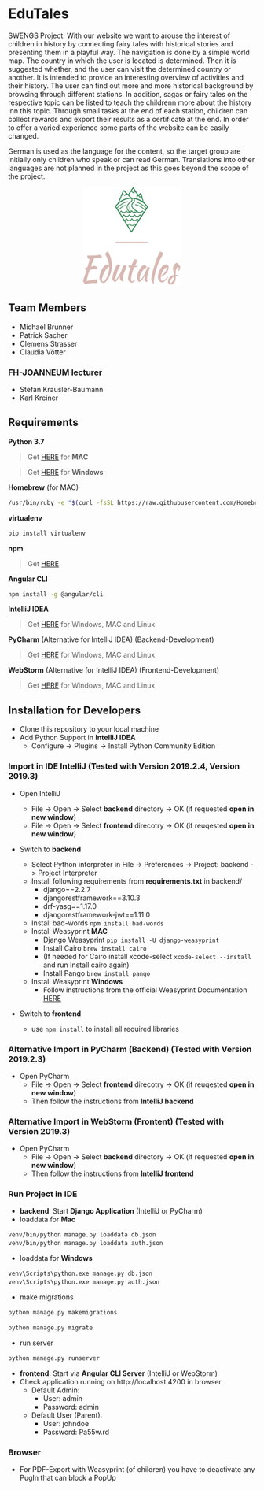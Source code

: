 # EduTales 

SWENGS Project. With our website we want to arouse the interest of children in history by connecting fairy tales with historical stories and presenting them in a playful way. The navigation is done by a simple world map. The country in which the user is located is determined. Then it is suggested whether, and the user can visit the determined country or another. It is intended to provice an interesting overview of activities and their history. The user can find out more and more historical background by browsing through different stations. In addition, sagas or fairy tales on the respective topic can be listed to teach the childrenn more about the history inn this topic. Through small tasks at the end of each station, children can collect rewards and export their results as a certificate at the end. In order to offer a varied experience some parts of the website can be easily changed.

German is used as the language for the content, so the target group are initially only children who speak or can read German. Translations into other languages are not planned in the project as this goes beyond the scope of the project. 

<p align="center">
  <img width="200" height="200" src="https://github.com/deliserdsstfu/edutales/blob/master/logo_small.png?raw=true">
</p>

## Team Members
- Michael Brunner
- Patrick Sacher
- Clemens Strasser
- Claudia Vötter

### FH-JOANNEUM lecturer
- Stefan Krausler-Baumann
- Karl Kreiner


## Requirements
**Python 3.7**

> Get [HERE](https://www.python.org/downloads/) for **MAC**

> Get [HERE](https://www.wikihow.com/Install-Python-on-Windows) for **Windows**

**Homebrew** (for MAC)
```bash
/usr/bin/ruby -e "$(curl -fsSL https://raw.githubusercontent.com/Homebrew/install/master/install)"
```
**virtualenv**
```bash
pip install virtualenv
```
**npm**

> Get [HERE](https://nodejs.org/)

**Angular CLI**
```bash
npm install -g @angular/cli
```
**IntelliJ IDEA**

> Get [HERE](https://www.jetbrains.com/idea/download/?gclid=Cj0KCQiAmZDxBRDIARIsABnkbYQoAQd_Fdq_3xvTysNcmjpuOQFlEcJDKHZClNqqutfFywDCfqnc1ewaAuA7EALw_wcB#section=mac) for Windows, MAC and Linux

**PyCharm** (Alternative for IntelliJ IDEA) (Backend-Development)

> Get [HERE](https://www.jetbrains.com/pycharm/download/?gclid=Cj0KCQiAmZDxBRDIARIsABnkbYQ3s6g7aQBGp0bhPAwEGQql45vyLK-s_WD7CyuTEuy0loX0LX1_-fIaAnZyEALw_wcB#section=mac) for Windows, MAC and Linux

**WebStorm** (Alternative for IntelliJ IDEA) (Frontend-Development)

> Get [HERE](https://www.jetbrains.com/webstorm/download/?gclid=Cj0KCQiAmZDxBRDIARIsABnkbYQh0CAw_NJ2stLpvqywIAGTgB6gBUD679HLSsITKNjMBasJLeykCB4aAqiOEALw_wcB&gclsrc=aw.ds#section=mac) for Windows, MAC and Linux


## Installation for Developers
 - Clone this repository to your local machine
 - Add Python Support in **IntelliJ IDEA**
    - Configure -> Plugins -> Install Python Community Edition 

### Import in IDE IntelliJ (Tested with Version 2019.2.4, Version 2019.3)
- Open IntelliJ
  - File -> Open -> Select **backend** directory -> OK (if requested **open in new window**)
  - File -> Open -> Select **frontend** direcotry -> OK (if reuqested **open in new window**)
- Switch to **backend**
  - Select Python interpreter in File -> Preferences -> Project: backend -> Project Interpreter
  - Install following requirements from **requirements.txt** in backend/
    - django==2.2.7
    - djangorestframework==3.10.3
    - drf-yasg==1.17.0
    - djangorestframework-jwt==1.11.0
  - Install bad-words ```npm install bad-words```
  - Install Weasyprint **MAC**
    - Django Weasyprint ```pip install -U django-weasyprint```
    - Install Cairo ```brew install cairo```
    - (If needed for Cairo install xcode-select ```xcode-select --install``` and run Install cairo again)
    - Install Pango ```brew install pango```
  - Install Weasyprint **Windows**
    - Follow instructions from the official Weasyprint Documentation [HERE](https://weasyprint.readthedocs.io/en/latest/) 

  
- Switch to **frontend**
  - use ```npm install``` to install all required libraries
  
### Alternative Import in PyCharm (Backend) (Tested with Version 2019.2.3)
- Open PyCharm
  - File -> Open -> Select **frontend** direcotry -> OK (if reuqested **open in new window**)
  - Then follow the instructions from **IntelliJ backend**

### Alternative Import in WebStorm (Frontent) (Tested with Version 2019.3)
- Open PyCharm
  - File -> Open -> Select **backend** directory -> OK (if requested **open in new window**)
  - Then follow the instructions from **IntelliJ frontend**

### Run Project in IDE
  - **backend**: Start **Django Application** (IntelliJ or PyCharm)
  - loaddata for **Mac**
```bash
venv/bin/python manage.py loaddata db.json
venv/bin/python manage.py loaddata auth.json
```
  - loaddata for **Windows**
```bash
venv\Scripts\python.exe manage.py db.json
venv\Scripts\python.exe manage.py auth.json
```
  - make migrations
```bash
python manage.py makemigrations
```
```bash
python manage.py migrate
```
  - run server
```bash
python manage.py runserver
```

  - **frontend**: Start via **Angular CLI Server** (IntelliJ or WebStorm)
  - Check application running on http://localhost:4200 in browser
      - Default Admin:
          - User: admin
          - Password: admin
      - Default User (Parent):
          - User: johndoe
          - Password: Pa55w.rd

### Browser
  - For PDF-Export with Weasyprint (of children) you have to deactivate any PugIn that can block a PopUp

